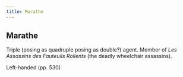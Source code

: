 ```yaml
---
title: Marathe
---
```


Marathe
-------

Triple (posing as quadruple posing as double?) agent. Member of *Les Assassins des Fauteuils Rollents*
(the deadly wheelchair assassins).

Left-handed (pp. 530)